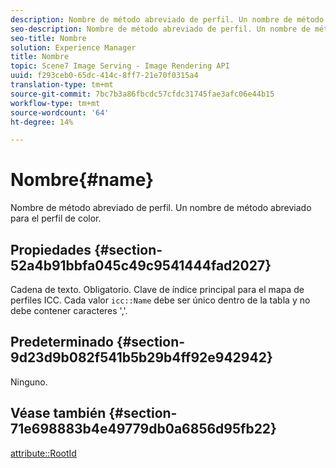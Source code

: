 ```yaml
---
description: Nombre de método abreviado de perfil. Un nombre de método abreviado para el perfil de color.
seo-description: Nombre de método abreviado de perfil. Un nombre de método abreviado para el perfil de color.
seo-title: Nombre
solution: Experience Manager
title: Nombre
topic: Scene7 Image Serving - Image Rendering API
uuid: f293ceb0-65dc-414c-8ff7-21e70f0315a4
translation-type: tm+mt
source-git-commit: 7bc7b3a86fbcdc57cfdc31745fae3afc06e44b15
workflow-type: tm+mt
source-wordcount: '64'
ht-degree: 14%

---
```



# Nombre{#name}

Nombre de método abreviado de perfil. Un nombre de método abreviado para el perfil de color.

## Propiedades {#section-52a4b91bbfa045c49c9541444fad2027}

Cadena de texto. Obligatorio. Clave de índice principal para el mapa de perfiles ICC. Cada valor `icc::Name` debe ser único dentro de la tabla y no debe contener caracteres &#39;,&#39;.

## Predeterminado {#section-9d23d9b082f541b5b29b4ff92e942942}

Ninguno.

## Véase también {#section-71e698883b4e49779db0a6856d95fb22}

[attribute::RootId](../../../../../ir-api/material-cat/image-rendering-api-ref/c-ir-material-catalog/c-ir-attributes-reference/r-ir-rootid.md#reference-54b42b7125824be593378c1accb70d5a)
